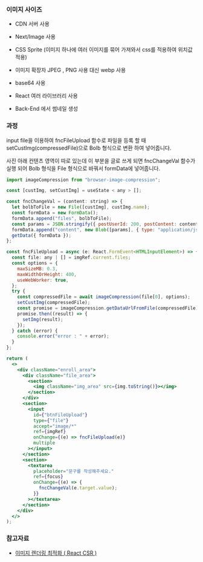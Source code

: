 ### 이미지 사이즈

- CDN 서버 사용

- Next/Image 사용

- CSS Sprite (이미지 하나에 여러 이미지를 묶어 가져와서 css를 적용하여 위치값 적용)

- 이미지 확장자 JPEG , PNG 사용 대신 webp 사용

- base64 사용

- React 여러 라이브러리 사용

- Back-End 에서 썸네일 생성

### 과정

input file을 이용하여 fncFileUpload 함수로 파일을 등록 할 때 setCustImg(compressedFile)으로 Bolb 형식으로 변환 하여 넣어줍니다.

사진 아래 컨텐츠 영역이 따로 있는데 이 부분을 글로 쓰게 되면 fncChangeVal 함수가 실행 되어 Bolb 형식을 File 형식으로 바꿔서 formData에 넣어줍니다.

```jsx
import imageCompression from "browser-image-compression";

const [custImg, setCustImg] = useState < any > [];

const fncChangeVal = (content: string) => {
  let bolbToFile = new File([custImg], custImg.name);
  const formData = new FormData();
  formData.append("files", bolbToFile);
  const params = JSON.stringify({ postUserId: 200, postContent: content });
  formData.append("content", new Blob([params], { type: "application/json" }));
  getData({ formData });
};

const fncFileUpload = async (e: React.FormEvent<HTMLInputElement>) => {
  const file: any | [] = imgRef.current.files;
  const options = {
    maxSizeMB: 0.3,
    maxWidthOrHeight: 400,
    useWebWorker: true,
  };
  try {
    const compressedFile = await imageCompression(file[0], options);
    setCustImg(compressedFile);
    const promise = imageCompression.getDataUrlFromFile(compressedFile);
    promise.then((result) => {
      setImg(result);
    });
  } catch (error) {
    console.error("error : " + error);
  }
};

return (
  <>
    <div className="enroll_area">
      <div className="file_area">
        <section>
          <img className="img_area" src={img.toString()}></img>
        </section>
      </div>
      <section>
        <input
          id={"btnFileUpload"}
          type={"file"}
          accept="image/*"
          ref={imgRef}
          onChange={(e) => fncFileUpload(e)}
          multiple
        ></input>
      </section>
      <section>
        <textarea
          placeholder="문구를 작성해주세요."
          ref={focus}
          onChange={(e) => {
            fncChangeVal(e.target.value);
          }}
        ></textarea>
      </section>
    </div>
  </>
);
```

### 참고자료

- [이미지 렌더링 최적화 ( React CSR )](https://blog.naver.com/web_front_developer/223084682555)
